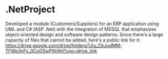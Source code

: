 # .NetProject
Developed a module (Customers/Suppliers) for an ERP application using UML and C# (ASP .Net) with the integration of MSSQL that  emphasizes object-oriented design and software design patterns.
Since there's a large capacity of files that cannot be added, here's a public link for it: https://drive.google.com/drive/folders/1Jiu_CbJudMM-TFWp3nFx_0CoO5wPWjAH?usp=drive_link
